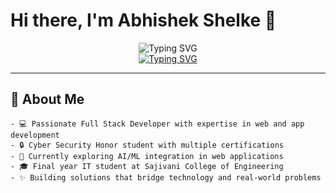 # Hi there, I'm Abhishek Shelke 👋

<div align="center">
  <img src="https://readme-typing-svg.demolab.com?font=Fira+Code&size=30&duration=3000&pause=1000&color=00FF9D&center=true&vCenter=true&width=800&height=80&lines=Full+Stack+App+%26+Web+Developer;Cyber+Security+Enthusiast;Open-Source+Contributor;Tech+Innovator" alt="Typing SVG" />
</div>

<div align="center">
  <a href="https://git.io/typing-svg">
    <img src="https://readme-typing-svg.demolab.com?font=Fira+Code&pause=1000&color=00FF9D&center=true&vCenter=true&width=435&lines=Information+Technology+Student;At+Sajivani+College+of+Engineering" alt="Typing SVG" />
  </a>
</div>

---

## 🚀 About Me

```gradient
- 💻 Passionate Full Stack Developer with expertise in web and app development
- 🔒 Cyber Security Honor student with multiple certifications
- 🌱 Currently exploring AI/ML integration in web applications
- 🎓 Final year IT student at Sajivani College of Engineering
- ✨ Building solutions that bridge technology and real-world problems
